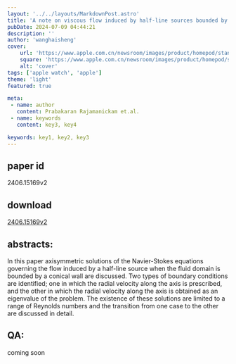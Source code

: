 ```yaml
---
layout: '../../layouts/MarkdownPost.astro'
title: 'A note on viscous flow induced by half-line sources bounded by conical surfaces'
pubDate: 2024-07-09 04:44:21
description: ''
author: 'wanghaisheng'
cover:
    url: 'https://www.apple.com.cn/newsroom/images/product/homepod/standard/Apple-HomePod-hero-230118_big.jpg.large_2x.jpg'
    square: 'https://www.apple.com.cn/newsroom/images/product/homepod/standard/Apple-HomePod-hero-230118_big.jpg.large_2x.jpg'
    alt: 'cover'
tags: ['apple watch', 'apple'] 
theme: 'light'
featured: true

meta:
 - name: author
   content: Prabakaran Rajamanickam et.al.
 - name: keywords
   content: key3, key4

keywords: key1, key2, key3
---
```


## paper id
2406.15169v2
## download
[2406.15169v2](http://arxiv.org/abs/2406.15169v2)
## abstracts:
In this paper axisymmetric solutions of the Navier-Stokes equations governing the flow induced by a half-line source when the fluid domain is bounded by a conical wall are discussed. Two types of boundary conditions are identified; one in which the radial velocity along the axis is prescribed, and the other in which the radial velocity along the axis is obtained as an eigenvalue of the problem. The existence of these solutions are limited to a range of Reynolds numbers and the transition from one case to the other are discussed in detail.
## QA:
coming soon
